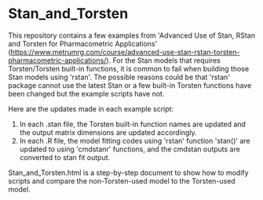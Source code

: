 # Stan_and_Torsten
This repository contains a few examples from 'Advanced Use of Stan, RStan and Torsten for Pharmacometric Applications' (https://www.metrumrg.com/course/advanced-use-stan-rstan-torsten-pharmacometric-applications/). 
For the Stan models that requires Torsten/Torsten built-in functions, it is common to fail when building those Stan models using 'rstan'. The possible reasons could be that 'rstan' package cannot use the latest Stan or a few built-in Torsten functions have been changed but the example scripts have not.

Here are the updates made in each example script:
1. In each .stan file, the Torsten built-in function names are updated and the output matrix dimensions are updated accordingly.
2. In each .R file, the model fitting codes using 'rstan' function 'stan()' are updated to using 'cmdstanr' functions, and the cmdstan outputs are converted to stan fit output.

Stan_and_Torsten.html is a step-by-step document to show how to modify scripts and compare the non-Torsten-used model to the Torsten-used model.
